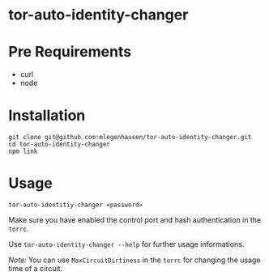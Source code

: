 tor-auto-identity-changer
=========================

# Pre Requirements

 * curl
 * node

# Installation

```
git clone git@github.com:mlegenhausen/tor-auto-identity-changer.git
cd tor-auto-identity-changer
npm link
```

# Usage

```
tor-auto-identitiy-changer <password>
```

Make sure you have enabled the control port and hash authentication in the `torrc`.

Use `tor-auto-identity-changer --help` for further usage informations.

*Note:* You can use `MaxCircuitDirtiness` in the `torrc` for changing the usage time of a circuit.
